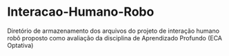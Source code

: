 # Interacao-Humano-Robo
Diretório de armazenamento dos arquivos do projeto de interação humano robô proposto como avaliação da disciplina de Aprendizado Profundo (ECA Optativa)
